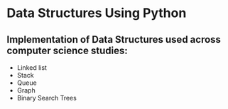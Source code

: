 # Data Structures Using Python
## Implementation of Data Structures used across computer science studies:
* Linked list
* Stack
* Queue
* Graph
* Binary Search Trees
